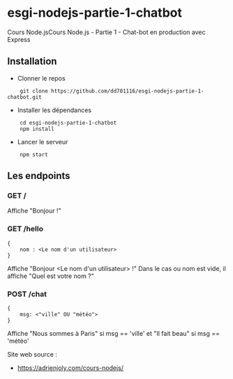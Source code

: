 # esgi-nodejs-partie-1-chatbot
Cours Node.jsCours Node.js - Partie 1 - Chat-bot en production avec Express

## Installation

- Clonner le repos
```
    git clone https://github.com/dd701116/esgi-nodejs-partie-1-chatbot.git
```

- Installer les dépendances
```
    cd esgi-nodejs-partie-1-chatbot
    npm install
```

- Lancer le serveur
```
    npm start
```

## Les endpoints

### GET /
Affiche "Bonjour !"

### GET /hello
```
{
    nom : <Le nom d'un utilisateur>
}
```
Affiche "Bonjour \<Le nom d\'un utilisateur\> !"
Dans le cas ou nom est vide, il affiche "Quel est votre nom ?"

### POST /chat
```
{
    msg: <"ville" OU "météo">
}
```
Affiche "Nous sommes à Paris" si msg == 'ville' et "Il fait beau" si msg == 'météo'

Site web source :
- https://adrienjoly.com/cours-nodejs/
